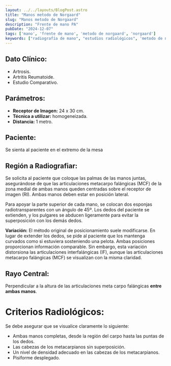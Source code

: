```yaml
---
layout: ../../layouts/BlogPost.astro
title: "Manos metodo de Norgaard"
slug: "Manos metodo de Norgaard"
description: "Frente de mano PA"
pubDate: "2024-12-07"
tags: ['mano', 'frente de mano', 'metodo de norgaard', 'norgaard']
keywords: ["radiografía de mano", "estudios radiológicos", 'metodo de norgaard', 'norgaard']
---
```


<h2 id="dato-cl-nico-">Dato Clínico:</h2>
<ul>
<li>Artrosis.</li>
<li>Artritis Reumatoide.</li>
<li>Estudio Comparativo.</li>
</ul>
<h2 id="par-metros-">Parámetros:</h2>
<ul>
<li><strong>Receptor de Imagen:</strong> 24 x 30 cm.</li>
<li><strong>Técnica a utilizar:</strong> homogeneizada.</li>
<li><strong>Distancia:</strong> 1 metro.</li>
</ul>
<h2 id="paciente-">Paciente:</h2>
<p>Se sienta al paciente en el extremo de la mesa </p>
<h2 id="regi-n-a-radiografiar-">Región a Radiografiar:</h2>
<p>Se solicita al paciente que coloque las palmas de las manos juntas, asegurándose de que las articulaciones metacarpo falángicas (MCF) de la zona medial de ambas manos queden centradas sobre el receptor de imagen (RI). Ambas manos deben estar en posición lateral.</p>
<p>Para apoyar la parte superior de cada mano, se colocan dos esponjas radiotransparentes con un ángulo de 45º. Los dedos del paciente se extienden, y los pulgares se abducen ligeramente para evitar la superposición con los demás dedos.</p>
<p><strong>Variación:</strong> El método original de posicionamiento suele modificarse. En lugar de extender los dedos, se pide al paciente que los mantenga curvados como si estuviera sosteniendo una pelota. Ambas posiciones proporcionan información comparable. Sin embargo, esta variación distorsiona las articulaciones interfalángicas (IF), aunque las articulaciones metacarpo falángicas (MCF) se visualizan con la misma claridad.</p>
<h2 id="rayo-central-">Rayo Central:</h2>
<p>Perpendicular a la altura de las articulaciones meta carpo falángicas <strong>entre ambas manos</strong>.</p>
<h1 id="criterios-radiol-gicos-">Criterios Radiológicos:</h1>
<p>Se debe asegurar que se visualice claramente lo siguiente:</p>
<ul>
<li>Ambas manos completas, desde la región del carpo hasta las puntas de los dedos.</li>
<li>Las cabezas de los metacarpianos sin superposición.</li>
<li>Un nivel de densidad adecuado en las cabezas de los metacarpianos.</li>
<li>Pisiforme desplegado.</li>
</ul>
